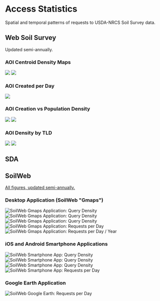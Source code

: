 # Access Statistics
Spatial and temporal patterns of requests to USDA-NRCS Soil Survey data.

## Web Soil Survey
Updated semi-annually.

### AOI Centroid Density Maps
![](results/WSS/WSS-AOI-density.png)
![](results/WSS/WSS-AOI-density-monthly-mean.png)

### AOI Created per Day
![](results/WSS/WSS_AOI_daily-ts-decomposition.png)

### AOI Creation vs Population Density
![](results/WSS/WSS-AOI-vs-popdens-hexbin.png)
![](results/WSS/median-AOI-vs-popdens.png)

### AOI Density by TLD
![](results/WSS/WSS-AOI-density-TLD.png)
![](results/WSS/WSS-AOI-density-pctile-TLD.png)


## SDA

## SoilWeb

[All figures, updated semi-annually.](https://soilmap2-1.lawr.ucdavis.edu/dylan/soilweb-stats/)

### Desktop Application (SoilWeb "Gmaps")
![SoilWeb Gmaps Application: Query Density](results/SoilWeb/gmap-density.png)
![SoilWeb Gmaps Application: Query Density](results/SoilWeb/gmap-density-HI.png)
![SoilWeb Gmaps Application: Query Density](results/SoilWeb/gmap-density-PR.png)
![SoilWeb Gmaps Application: Requests per Day](results/SoilWeb/gmap_daily-ts-decomposition.png)
![SoilWeb Gmaps Application: Requests per Day / Year](results/SoilWeb/gmap_yearly-bwplot.png)

### iOS and Android Smartphone Applications
![SoilWeb Smartphone App: Query Density](results/SoilWeb/app-2x-density.png)
![SoilWeb Smartphone App: Query Density](results/SoilWeb/app-2x-density-HI.png)
![SoilWeb Smartphone App: Query Density](results/SoilWeb/app-2x-density-PR.png)
![SoilWeb Smartphone App: Requests per Day](results/SoilWeb/app-2x_daily-ts-decomposition.png)

### Google Earth Application
![SoilWeb Google Earth: Requests per Day](https://soilmap2-1.lawr.ucdavis.edu/dylan/soilweb-stats/GE-requests-daily.png)




